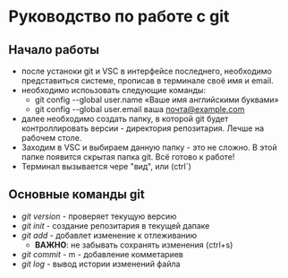 # Руководство по работе с git

## Начало работы
* после устаноки git и VSC в интерфейсе последнего, необходимо представиться системе, прописав в терминале своё имя и email. 
* необходимо испоьзовать следующие команды:
    * git config --global user.name «Ваше имя английскими буквами»
    * git config --global user.email ваша почта@example.com
* далее необходимо создать папку, в которой git будет контроллировать версии - директория репозитария. Лечше на рабочем столе.
* Заходим в VSC и выбираем данную папку - это не сложно. В этой папке появится скрытая папка git. Всё готово к работе! 
* Терминал вызывается чере "вид", или (ctrl`)

## Основные команды git

* *git version* - проверяет текущую версию
* *git init* - создание репозитария в текущей дапаке
* *git add* - добавлет изменение к отлеживанию
    * **ВАЖНО**: не забывать сохранять изменения (ctrl+s)
* *git commit* - m - добавление комметариев
* *git log* - вывод истории изменений файла 